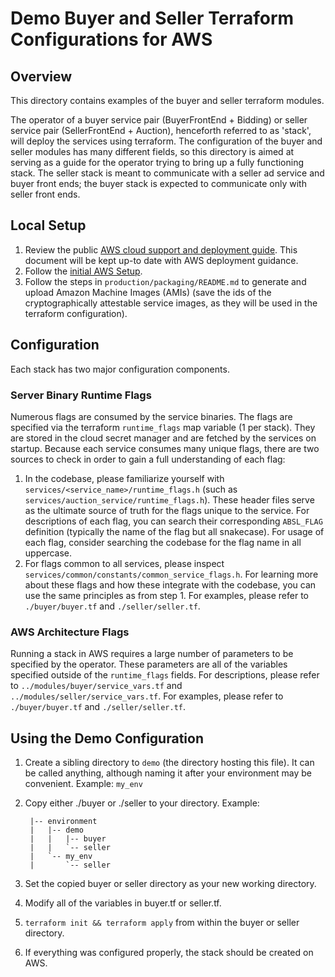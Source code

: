 # Demo Buyer and Seller Terraform Configurations for AWS

## Overview

This directory contains examples of the buyer and seller terraform modules.

The operator of a buyer service pair (BuyerFrontEnd + Bidding) or seller service pair
(SellerFrontEnd + Auction), henceforth referred to as 'stack', will deploy the services using
terraform. The configuration of the buyer and seller modules has many different fields, so this
directory is aimed at serving as a guide for the operator trying to bring up a fully functioning
stack. The seller stack is meant to communicate with a seller ad service and buyer front ends; the
buyer stack is expected to communicate only with seller front ends.

## Local Setup

1. Review the public
   [AWS cloud support and deployment guide](https://github.com/privacysandbox/fledge-docs/blob/main/bidding_auction_services_aws_guide.md).
   This document will be kept up-to date with AWS deployment guidance.
1. Follow the
   [initial AWS Setup](https://github.com/privacysandbox/fledge-docs/blob/main/bidding_auction_services_aws_guide.md#guide-package-deploy-and-run-a-service).
1. Follow the steps in `production/packaging/README.md` to generate and upload Amazon Machine Images
   (AMIs) (save the ids of the cryptographically attestable service images, as they will be used in
   the terraform configuration).

## Configuration

Each stack has two major configuration components.

### Server Binary Runtime Flags

Numerous flags are consumed by the service binaries. The flags are specified via the terraform
`runtime_flags` map variable (1 per stack). They are stored in the cloud secret manager and are
fetched by the services on startup. Because each service consumes many unique flags, there are two
sources to check in order to gain a full understanding of each flag:

1. In the codebase, please familiarize yourself with `services/<service_name>/runtime_flags.h` (such
   as `services/auction_service/runtime_flags.h`). These header files serve as the ultimate source
   of truth for the flags unique to the service. For descriptions of each flag, you can search their
   corresponding `ABSL_FLAG` definition (typically the name of the flag but all snakecase). For
   usage of each flag, consider searching the codebase for the flag name in all uppercase.
1. For flags common to all services, please inspect
   `services/common/constants/common_service_flags.h`. For learning more about these flags and how
   these integrate with the codebase, you can use the same principles as from step 1. For examples,
   please refer to `./buyer/buyer.tf` and `./seller/seller.tf`.

### AWS Architecture Flags

Running a stack in AWS requires a large number of parameters to be specified by the operator. These
parameters are all of the variables specified outside of the `runtime_flags` fields. For
descriptions, please refer to `../modules/buyer/service_vars.tf` and
`../modules/seller/service_vars.tf`. For examples, please refer to `./buyer/buyer.tf` and
`./seller/seller.tf`.

## Using the Demo Configuration

1.  Create a sibling directory to `demo` (the directory hosting this file). It can be called
    anything, although naming it after your environment may be convenient. Example: `my_env`
1.  Copy either ./buyer or ./seller to your directory. Example:

         |-- environment
         |   |-- demo
         |   |   |-- buyer
         |   |   `-- seller
         |   `-- my_env
         |       `-- seller

1.  Set the copied buyer or seller directory as your new working directory.
1.  Modify all of the variables in buyer.tf or seller.tf.
1.  `terraform init && terraform apply` from within the buyer or seller directory.
1.  If everything was configured properly, the stack should be created on AWS.
